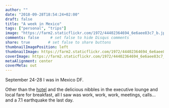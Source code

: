 ```yaml
---
author: ""
date: "2018-09-28T18:54:24+02:00"
draft: false
title: "A week in Mexico"
tags: ["personal", "trips"]
image: "https://farm2.staticflickr.com/1972/44402364694_6e6aee83c7_b.jpg"
comments: false     # set false to hide Disqus comments
share: true        # set false to share buttons
thumbnailImagePosition: left
thumbnailImage: https://farm2.staticflickr.com/1972/44402364694_6e6aee83c7_b.jpg
coverImage: https://farm2.staticflickr.com/1972/44402364694_6e6aee83c7_b.jpg
metaAlignment: center
coverMeta: out
---
```


September 24-28 I was in Mexico DF.

<!--more-->

Other than the [hotel](https://www.galeriaplazahotels.com.mx/es/reforma/) and the delicious nibbles in the executive lounge and local fare for breakfast, all I saw was work, work, work, meetings, calls... and a 7.1 earthquake the last day.

<div id="flickrembed"></div><div style="position:absolute; top:-70px; display:block; text-align:center; z-index:-1;"></div><script src='https://flickrembed.com/embed_v2.js.php?source=flickr&layout=responsive&input=www.flickr.com/photos/jcortell/albums/72157701707168825&sort=5&by=album&theme=default&scale=fill&limit=100&skin=default&autoplay=true'></script>
